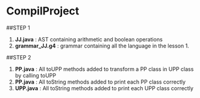 # CompilProject

##STEP 1

1. **JJ.java** : AST containing arithmetic and boolean operations
2. **grammar_JJ.g4** : grammar containing all the language in the lesson 1.


##STEP 2
1. **PP.java** : All toUPP methods added to transform a PP class in UPP class by calling toUPP
2. **PP.java** : All toString methods added to print each PP class correctly
3. **UPP.java** : All toString methods added to print each UPP class correctly
